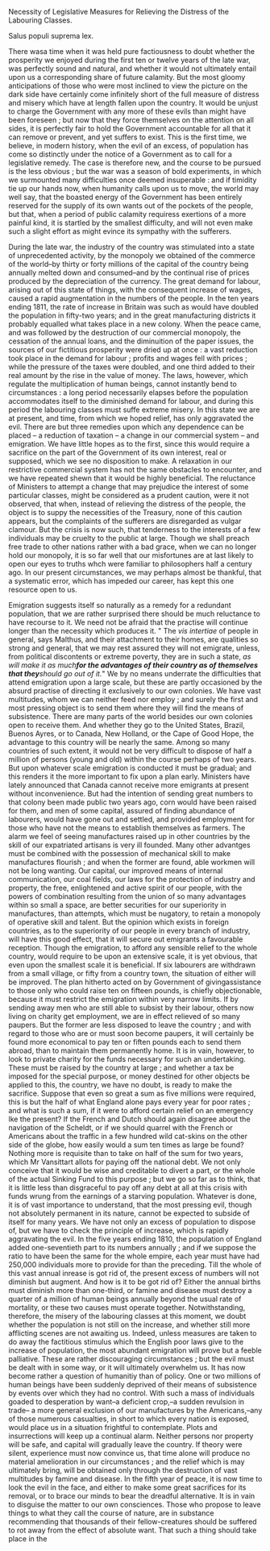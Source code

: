 Necessity of Legislative Measures for Relieving the
                        Distress of the Labouring Classes.Salus populi suprema lex.There wasa time when
                    it was held pure factiousness to doubt whether the prosperity we enjoyed
                    during the first ten or twelve years of the late war, was perfectly sound
                    and natural, and whether it would not ultimately entail upon us
                    a corresponding share of future calamity. But the most gloomy
                    anticipations of those who were most inclined to view the picture on the dark side have certainly come infinitely short of the full
                    measure of distress and misery which have at length fallen upon the
                    country. It would be unjust to charge the Government with any more of these
                    evils than might have been foreseen ; but now that they force themselves on
                    the attention on all sides, it is perfectly fair to hold the
                        Government accountable for all that it can remove or
                    prevent, and yet suffers to exist. This is the first time, we believe, in
                        modern history, when the evil of an excess, of population
                    has come so distinctly under the notice of a Government as to call for
                    a legislative remedy. The case is therefore new, and the course to be
                    pursued is the less obvious ; but the war was a season of bold experiments,
                    in which we surmounted many difficulties once deemed insuperable : and if
                    timidity tie up our hands now, when humanity calls upon us to move, the
                    world may well say, that the boasted energy of the Government has been
                    entirely reserved for the supply of its own wants out of the pockets of the
                    people, but that, when a period of public calamity requiress exertions of a
                    more painful kind, it is startled by the smallest difficulty,
                    and will not even make such a slight effort as might evince its sympathy
                    with the sufferers.During the late war, the industry of the country was stimulated
                    into a state of unprecedented activity, by the monopoly we obtained of the
                    commerce of the world–by thirty or forty millions of the capital of
                    the country being annually melted down and consumed–and by the
                    continual rise of prices produced by the depreciation of the
                    currency. The great demand for labour, arising out of this state
                    of things, with the consequent increase of wages, caused a rapid
                    augmentation in the numbers of the people. In the ten years ending 1811,
                    the rate of increase in Britain was such as would have doubled the
                    population in fifty-two years; and in the great manufacturing
                    districts it probably equalled what takes place in a new colony. When
                    the peace came, and was followed by the destruction of our commercial
                    monopoly, the cessation of the annual loans, and the diminuition of the
                    paper issues, the sources of our fictitious prosperity were
                    dried up at once : a vast reduction took place in the demand for labour ;
                    profits and wages fell with prices ; while the pressure of the taxes were
                    doubled, and one third added to their real amount by the rise in
                    the value of money. The laws, however, which regulate the multiplication
                    of human beings, cannot instantly bend to circumstances : a long
                    period necessarily elapses before the population accommodates
                    itself to the diminished demand for labour, and during this
                    period the labouring classes must suffe extreme misery. In this
                    state we are at present, and time, from which we hoped relief, has only
                    aggravated the evil. There are but three remedies upon which any dependence
                    can be placed – a reduction of taxation – a change in our
                    commercial system – and emigration. We have little hopes as to the
                    first, since this would require a sacrifice on the part of the Government of its own interest, real or supposed, which we see no
                    disposition to make. A relaxation in our restrictive commercial system has not the same obstacles to encounter, and we have repeated
                    shewn that it would be highly beneficial. The reluctance of Ministers to
                    attempt a change that may prejudice the interest of some particular
                    classes, might be considered as a prudent caution, were it not observed,
                    that when, instead of relieving the distress of the people, the object is to suppy the
                    necessities of the Treasury, none of this caution appears, but the
                    complaints of the sufferers are disregarded as vulgar clamour.
                    But the crisis is now such, that tenderness to the interests of
                    a few individuals may be cruelty to the public at large. Though we shall
                    preach free trade to other nations rather with a bad grace, when
                    we can no longer hold our monopoly, it is so far well that our
                    misfortunes are at last likely to open our eyes to truths whch were
                    familiar to philosophers half a century ago. In our present circumstances,
                    we may perhaps almost be thankful, that a systematic error, which has
                    impeded our career, has kept this one resource open to us.Emigration suggests itself so naturally as a remedy for a redundant population, that we are rather surprised there should be much
                    reluctance to have recourse to it. We need not be afraid that the practise
                    will continue longer than the necessity which produces it. " The
                        *vis intertiae* of people in general,
                    says Malthus, and their attachment to their homes,
                    are qualities so strong and general, that we may rest assured they
                    will not emigrate, unless, from political discontents or extreme
                    poverty, they are in such a state, *as will make it as
                        much**for the advantages of their country as of themselves that
                        they**should go out of it.*" We by no means underrate the
                        difficulties that attend emigration upon a large scale, but
                    these are partly occasioned by the absurd practise of directing it exclusively to our own colonies. We have vast multitudes, whom
                    we can neither feed nor employ ; and surely the first and most
                    pressing object is to send them where they will find the means of
                    subsistence. There are many parts of the world besides our own colonies
                    open to receive them. And whether they go to the United States, Brazil,
                    Buenos Ayres, or to Canada, New Holland, or the Cape of Good Hope, the
                    advantage to this country will be nearly the same. Among so many countries
                    of such extent, it would not be very difficult to dispose of half a
                    million of persons (young and old) within the course perhaps of two years.
                    But upon whatever scale emigration is conducted it must be
                    gradual; and this renders it the more important to fix upon a plan early.
                    Ministers have lately announced that Canada cannot receive more emigrants
                    at present without inconvenience. But had the intention of
                    sending great numbers to that colony been made public two years ago, corn
                    would have been raised for them, and men of some capital, assured of
                    finding abundance of labourers, would have gone out and settled, and
                    provided employment for those who have not the means to establish
                    themselves as farmers. The alarm we feel of seeing manufactures raised up
                    in other countries by the skill of our expatriated artisans is very ill
                    founded. Many other advantges must be combined with the possession of
                    mechanical skill to make manufactures flourish ; and when the former
                    are found, able workmen will not be long wanting. Our capital, our improved
                    means of internal communication, our coal fields, our laws for the
                    protection of industry and property, the free, enlightened and
                    active spirit of our people, with the powers of combination resulting from
                    the union of so many advantages within so small a space, are better
                    securities for our superiority in manufactures, than attempts, which must
                    be nugatory, to retain a monopoly of operative skill and talent. But
                    the opinion which exists in foreign countries, as to the superiority of our people in every branch of industry, will have this good
                    effect, that it will secure out emigrants a favourable reception. Though
                    the emigration, to afford any sensible relief to the whole
                    country, would require to be upon an extensive scale, it is yet
                    obvious, that even upon the smallest scale it is beneficial. If six
                    labourers are withdrawn from a small village, or fifty from a country town,
                    the situation of either will be improved. The plan hitherto acted on by
                    Government of givingassistance to those only who could raise ten on fifteen pounds, is chiefly objectionable, because it must restrict
                    the emigration within very narrow limits. If by sending away men who
                    are still able to subsist by their labour, others now living on charity get
                    employment, we are in effect relieved of so many paupers. But the former
                    are less disposed to leave the country ; and with regard to those who are or must soon become
                    paupers, it will certainly be found more economical to pay ten or fiften
                    pounds each to send them abroad, than to maintain them permanently home. It
                    is in vain, however, to look to private charity for the funds necessary for
                    such an undertaking. These must be raised by the country at large ;
                    and whether a tax be imposed for the special purpose, or money destined for other objects be applied to this, the country, we have
                    no doubt, is ready to make the sacrifice. Suppose that even so great a sum
                    as five millions were required, this is but the half of what England alone
                    pays every year for poor rates ; and what is such a sum, if it were to
                    afford certain relief on an emergency lke the present? If the French and
                    Dutch should again disagree about the navigation of the Scheldt, or if we
                    should quarrel with the French or Americans about the traffic in a few
                    hundred wild cat-skins on the other side of the globe, how easily
                    would a sum ten times as large be found? Nothing more is requisite than to
                    take on half of the sum for two years, which Mr Vansittart allots for paying off the national debt. We
                    not only conceive that it would be wise and creditable to divert a part, or
                    the whole of the actual Sinking Fund to this purpose ; but we go so far as
                    to think, that it is little less than disgraceful to pay off any
                    debt at all at this crisis with funds wrung from the earnings of a starving
                    population. Whatever is done, it is of vast importance to understand, that
                    the most pressing evil, though not absolutely permanent in its nature,
                    cannot be expected to subside of itself for many years. We have not only an
                    excess of population to dispose of, but we have to check the principle of
                    increase, which is rapidly aggravating the evil. In the five years ending
                    1810, the population of England added one-seventieth part to its
                    numbers annually ; and if we suppose the ratio to have been the same
                    for the whole empire, each year must have had 250,000 individuals more to provide for than the preceding. Till the whole of this
                    vast annual inrease is got rid of, the present excess of numbers will not
                    diminish but augment. And how is it to be got rid of? Either the annual
                    births must diminish more than one-third, or famine and disease must
                    destroy a quarter of a million of human beings annually beyond the usual rate of mortality, or these two causes must operate together. Notwithstanding, therefore, the misery of the labouring
                    classes at this moment, we doubt whether the population is not still
                    on the increase, and whether still more afflicting scenes are not awaiting
                    us. Indeed, unless measures are taken to do away the factitious stimulus
                    which the English poor laws give to the increase of population,
                    the most abundant emigration will prove but a feeble palliative. These are rather
                    discouraging circumstances ; but the evil must be dealt with in some
                    way, or it will ultimately overwhelm us. It has now become
                    rather a question of humanitiy than of policy. One or two millions of human
                    beings have been suddenly deprived of their means of subsistence by events
                    over which they had no control. With such a mass of individuals goaded to
                        desperation by want–a deficient crop,–a sudden
                    revulsion in trade– a more general exclusion of our manufactures by
                    the Americans,–any of those numerous casualties, in short
                    to which every nation is exposed, would place us in a situation
                    frightful to contemplate. Plots and insurrections will keep up a continual alarm. Neither persons nor property will be safe, and
                    capital will gradually leave the country. If theory were silent,
                    experience must now convince us, that time alone will produce no
                    material amelioration in our circumstances ; and the relief which is may
                    ultimately bring, will be obtained only through the destruction of vast
                    multitudes by famine and disease. In the fifth year of peace, it is now
                    time to look the evil in the face, and either to make some great sacrifices
                    for its removal, or to brace our minds to bear the dreadful alternative. It
                    is in vain to disguise the matter to our own consciences. Those who
                    propose to leave things to what they call the course of nature, are in
                    substance recommending that thousands of their fellow-creatures should be
                    suffered to rot away from the effect of absolute want. That such a thing
                    should take place in the